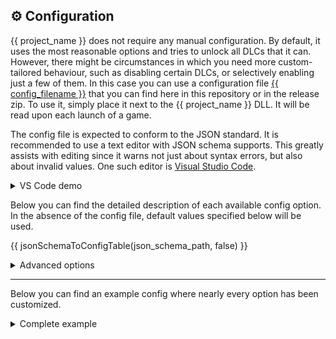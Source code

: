 ## ⚙ Configuration

{{ project_name }} does not require any manual configuration.
By default, it uses the most reasonable options and tries to unlock all DLCs that it can.
However, there might be circumstances in which you need more custom-tailored behaviour, such as disabling certain DLCs, or selectively enabling just a few of them.
In this case you can use a configuration file [{{ config_filename }}](res/{{config_filename}}) that you can find here in this repository or in the release zip.
To use it, simply place it next to the {{ project_name }} DLL.
It will be read upon each launch of a game.

The config file is expected to conform to the JSON standard. It is recommended to use a text editor with JSON schema supports. This greatly assists with editing since it warns not just about syntax errors, but also about invalid values. One such editor is [Visual Studio Code](https://code.visualstudio.com/).
<details><summary>VS Code demo</summary>

This example showcases how VS code highlights an invalid value and displays a list of valid values that are accepted.
![VS Code demo](https://i.ibb.co/0y45qgtQ/schema-config-demo.jpg)
</details>

Below you can find the detailed description of each available config option. In the absence of the config file, default values specified below will be used.

{{ jsonSchemaToConfigTable(json_schema_path, false) }}

<details><summary>Advanced options</summary>

> [!NOTE] These options do not affect the unlocker, and should be left unmodified.
> They serve as utilities for text or GUI editors.

{{ jsonSchemaToConfigTable(json_schema_path, true) }}
</details>

---

Below you can find an example config where nearly every option has been customized.

<details><summary>Complete example</summary>

```json
{{
  jsonSchemaToExample(json_schema_path)
}}
```
</details>
